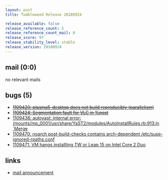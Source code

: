 ```yaml
---
layout: post
title: Tumbleweed Release 20180924

release_available: false
release_reference_count: 5
release_reference_count_mail: 0
release_score: 97
release_stability_level: stable
release_version: 20180924
---
```


## mail (0:0)

no relevant mails

## bugs (5)

<!--more-->

- ~~[1109420: plasma5-desktop does not build reproducibly (parallelism)](https://bugzilla.opensuse.org/show_bug.cgi?id=1109420)~~
- ~~[1109424: Segmentation fault for VLC in %post](https://bugzilla.opensuse.org/show_bug.cgi?id=1109424)~~
- [1109438: autoyast: internal error: /mounts/mp_0001/usr/share/YaST2/modules/AutoInstallRules.rb:913:in `Merge](https://bugzilla.opensuse.org/show_bug.cgi?id=1109438)
- [1109470: noarch post-build-checks contains arch-dependent /etc/suse-ignored-rpaths.conf](https://bugzilla.opensuse.org/show_bug.cgi?id=1109470)
- [1109471: VM hangs installling TW or Leap 15 on Intel Core 2 Duo](https://bugzilla.opensuse.org/show_bug.cgi?id=1109471)



## links

- [mail announcement](https://lists.opensuse.org/opensuse-factory/2018-09/msg00205.html)
